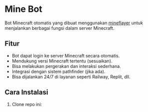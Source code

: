 # Mine Bot

Bot Minecraft otomatis yang dibuat menggunakan [mineflayer](https://github.com/PrismarineJS/mineflayer) untuk menjalankan berbagai fungsi dalam server Minecraft.

## Fitur

- Bot dapat login ke server Minecraft secara otomatis.
- Mendukung versi Minecraft tertentu (sesuaikan).
- Bisa melakukan pergerakan dan interaksi sederhana.
- Integrasi dengan sistem pathfinder (jika ada).
- Bisa dijalankan 24/7 di layanan seperti Railway, Replit, dll.

## Cara Instalasi

1. Clone repo ini:
